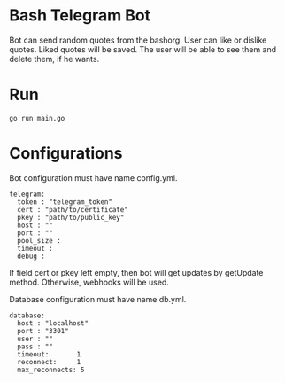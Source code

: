Bash Telegram Bot
=================

Bot can send random quotes from the bashorg. User can like or dislike quotes. Liked quotes will be saved. The user will be able to see them and delete them, if he wants.

# Run
    go run main.go

# Configurations
Bot configuration must have name config.yml.

    telegram:
      token : "telegram_token"
      cert : "path/to/certificate"
      pkey : "path/to/public_key"
      host : ""
      port : ""
      pool_size : 
      timeout : 
      debug : 
      
If field cert or pkey left empty, then bot will get updates by getUpdate method. Otherwise, webhooks will be used.
      
Database configuration must have name db.yml.

    database:
      host : "localhost"
      port : "3301"
      user : ""
      pass : ""
      timeout:       1
      reconnect:     1
      max_reconnects: 5
